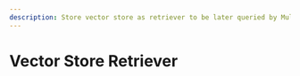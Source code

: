 ```yaml
---
description: Store vector store as retriever to be later queried by MultiRetrievalQAChain.
---
```


# Vector Store Retriever

